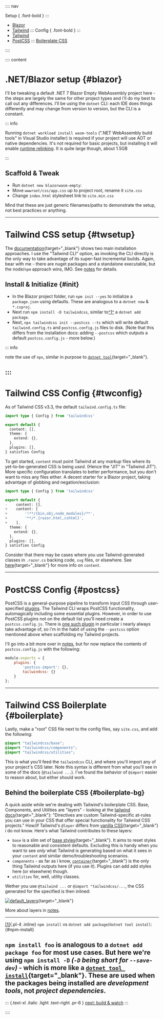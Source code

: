 :::: nav

Setup { .font-bold }
:::
- [Blazor](setup#blazor)
- [Tailwind](setup#twsetup)
:::
Config { .font-bold }
:::
- [Tailwind](setup#twconfig)
- [PostCSS](setup#postcss)
:::
[Boilerplate CSS](setup#boilerplate)

::::

:::: content

# .NET/Blazor setup {#blazor}

I'll be tweaking a default .NET 7 Blazor Empty WebAssembly project here - the steps are largely the same for other project types and i'll do my best to call out any differences.  I'll be using the `dotnet` CLI: each IDE does things differently and may change from version to version, but the CLI is a constant.

::: info

Running `dotnet workload install wasm-tools` (".NET WebAssembly build tools" in Visual Studio installer) is required if your project will use AOT or native dependencies.  It's not required for basic projects, but installing it will enable [runtime relinking](https://learn.microsoft.com/en-us/aspnet/core/blazor/host-and-deploy/webassembly?view=aspnetcore-7.0#runtime-relinking).  It is quite large though, about 1.5GB

:::

## Scaffold & Tweak

* Run `dotnet new blazorwasm-empty`:
* Move `wwwroot/css/app.css` up to project root, rename it `site.css`
* Change `index.html` stylesheet link to `site.min.css`

Mind that these are just generic filenames/paths to demonstrate the setup, not best practices or anything.

---

# Tailwind CSS setup {#twsetup}

The [documentation](https://tailwindcss.com/docs/installation){target="_blank"} shows two main installation approaches.  I use the "Tailwind CLI" option, as invoking the CLI directly is the only way to take advantage of its super-fast incremental builds.  Again, bear with me - there are nuget packages and a standalone executable, but the node/`npm` approach wins, IMO.  See [notes](TODO) for details.

## Install & Initialize {#init}

- In the Blazor project folder, run `npm init --yes` to initialize a `package.json` using defaults. These are analogous to a `dotnet new` & `*.csproj`.
- Next run `npm install -D tailwindcss`, similar to[^1^](/setup#npm-install) a `dotnet add package`.
- Next, `npx tailwindcss init --postcss --ts` which will write default `tailwind.config.ts` and `postcss.config.js` files to disk.  (Note that this differs from the installation docs: adding `--postcss` which outputs a default `postcss.config.js` - more below.)

::: info

note the use of `npx`, similar in purpose to [`dotnet tool`](https://learn.microsoft.com/en-us/dotnet/core/tools/global-tools#invoke-a-global-tool){target="_blank"}.

:::
---

# Tailwind CSS Config {#twconfig}

As of Tailwind CSS v3.3, the default `tailwind.config.ts` file:

```typescript:tailwind.config.ts
import type { Config } from 'tailwindcss'

export default {
  content: [],
  theme: {
    extend: {},
  },
  plugins: [],
} satisfies Config
```

To get started, `content` must point Tailwind at any _markup_ files where its yet-to-be-generated CSS is being _used_. (Hence the "JIT" in "Tailwind JIT").  More specific configuration translates to better performance, but you don't want to miss any files either.  A decent starter for a Blazor project, taking advantage of globbing and negation/exclusion:

```typescript:tailwind.config.ts
import type { Config } from 'tailwindcss'

export default {
-    content: [], 
+    content: [
+        '!**/{bin,obj,node_modules}/**',
+        '**/*.{razor,html,cshtml}',
+    ],
  theme: {
    extend: {},
  },
  plugins: [],
} satisfies Config
```

Consider that there may be cases where you use Tailwind-generated classes in `.razor.cs` backing code, `svg` files, or elsewhere.  See [here](https://tailwindcss.com/docs/content-configuration#configuring-source-paths){target="_blank"} for more info on `content`.

---

# PostCSS Config {#postcss}

PostCSS is a general-purpose pipeline to transform input CSS through user-specified [plugins](https://github.com/postcss/postcss/blob/main/docs/plugins.md).  The Tailwind CLI wraps PostCSS functionality, automagically including some essential plugins.  However, in order to use PostCSS plugins not on the default list you'll need create a `postcss.config.js`.  There is [one such plugin](tidy_css#nesting) in particular i nearly always take advantage of, so i'm in the habit of using the `--postcss` option mentioned above when scaffolding my Tailwind projects.

I'll go into a bit more over in [notes](notes#postcss), but for now replace the contents of `postcss.config.js` with the following:

```javascript:postcss.config.js
module.exports = {
    plugins: {
        'postcss-import': {},
        tailwindcss: {}
    }
};
```

---

# Tailwind CSS Boilerplate {#boilerplate}

Lastly, make a "root" CSS file next to the config files, say `site.css`, and add the following:

```css:site.css
@import "tailwindcss/base";
@import "tailwindcss/components";
@import "tailwindcss/utilities";
```

This is what you'll feed the `tailwindcss` CLI, and where you'll import any of your project's CSS later.  Note this syntax is different from what you'll see in some of the docs (`@tailwind ...`).  I've found the behavior of `@import` easier to reason about, but either should work.

## Behind the boilerplate CSS {#boilerplate-bg}

A quick aside while we're dealing with Tailwind's boilerplate CSS.  Base, Components, and Utilities are "layers" - looking at the [tailwind docs](https://tailwindcss.com/docs/functions-and-directives){target="_blank"}: "Directives are custom Tailwind-specific at-rules you can use in your CSS that offer special functionality for Tailwind CSS projects."  How/if Tailwind's `@layer` differs from [vanilla CSS](https://developer.mozilla.org/en-US/docs/Web/CSS/@layer){target="_blank"} i do not know.  Here's what Tailwind contributes to these layers:

* `base` is a slim set of [base styles](https://tailwindcss.com/docs/preflight){target="_blank"}.  It aims to reset styles to reasonable and consistent defaults.  Excluding this is handy when you want to see *only* what Tailwind is generating based on what it sees in your `content` and similar demo/troubleshooting scenarios.
* `components` - as far as i know, [`container`](https://tailwindcss.com/docs/container){target="_blank"} is the only thing Tailwind outputs here (if you use it).  Plugins can add add styles here (or elsewhere) though.
* `utilities` for, well, utility classes.

Wether you use `@tailwind ...` or `@import "tailwindcss/...`, the CSS generated for the specified is then inlined:

[![default_layers](/images/default_layers.png)](/images/default_layers.png){target="_blank"}

More about layers in [notes](notes#layer).

---

[[1]](/setup#init){.pl-4 .inline} `npm install` vs `dotnet add package`/`dotnet tool install`: {#npm-install}

  `npm install foo` is analogous to a `dotnet add package foo` for most use cases. But here we're using `npm install -D` *(`-D` being short for `--save-dev`)* - which is more like a [`dotnet tool install`](https://docs.microsoft.com/en-us/dotnet/core/tools/dotnet-tool-install){target="_blank"}. These are used when the packages being installed are _development tools_, not _project dependencies_.
---

::: {.text-xl .italic .light .text-right .pr-6 }
[next: build & watch](/build)
::: 

::::
